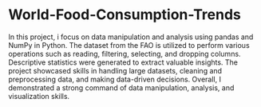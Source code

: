 # World-Food-Consumption-Trends
In this project, i focus  on data manipulation and analysis using pandas and NumPy in Python. The dataset from the FAO is utilized to perform various operations such as reading, filtering, selecting, and dropping columns. Descriptive statistics were generated to extract valuable insights. The project showcased skills in handling large datasets, cleaning and preprocessing data, and making data-driven decisions. Overall, I demonstrated a strong command of data manipulation, analysis, and visualization skills.
